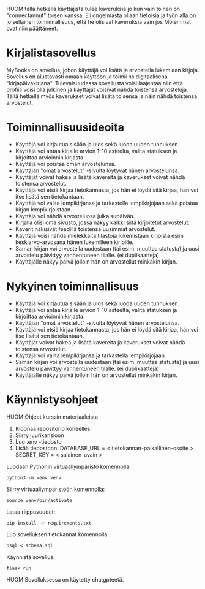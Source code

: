 

HUOM tällä hetkellä käyttäjistä tulee kaveruksia jo kun vain toinen on "connectannut" toisen kanssa. Eli ongelmasta ollaan tietoisia ja työn alla on jo sellainen toiminnallisuus, että he olisivat kaveruksia vain jos Molemmat ovat niin päättäneet.

# Kirjalistasovellus

MyBooks on sovellus, johon käyttäjä voi lisätä ja arvostella lukemiaan kirjoja. Sovellus on alustavasti omaan käyttöön ja toimii ns digitaalisena "kirjapäiväkirjana". Tulevaisuudessa sovellusta voisi laajentaa niin että profiili voisi olla julkinen ja käyttäjät voisivat nähdä toistensa arvosteluja. Tällä hetkellä myös kaverukset voivat lisätä toisensa ja näin nähdä toistensa arvostelut.

# Toiminnallisuusideoita

- Käyttäjä voi kirjautua sisään ja ulos sekä luoda uuden tunnuksen.
- Käyttäjä voi antaa kirjalle arvion 1-10 asteelta, valita statuksen ja kirjoittaa arvioinnin kirjasta.
- Käyttäjä voi poistaa oman arvostelunsa.
- Käyttäjän "omat arvostelut" -sivulta löytyvat hänen arvostelunsa.
- Käyttäjät voivat hakea ja lisätä kavereita ja kaverukset voivat nähdä toistensa arvostelut.
- Käyttäjä voi etsiä kirjaa tietokannasta, jos hän ei löydä sitä kirjaa, hän voi itse lisätä sen tietokantaan.
- Käyttäjä voi valita lempikirjansa ja tarkastella lempikirjojaan sekä poistaa kirjan lempikirjoistaan.
- Käyttäjä voi nähdä arvostelunsa julkaisupäivän. 
- Kirjalla olisi oma sivusto, jossa näkyy kaikki siitä kirjoitetut arvostelut.
- Kaverit näkisivät feedillä toistensa uusimmat arvostelut.
- Käyttäjä voisi nähdä mielekkäitä tilastoja lukemistaan kirjoista esim keskiarvo-arvosana hänen lukemilleen kirjoille.
- Saman kirjan voi arvostella uudestaan (tai esim. muuttaa statusta) ja uusi arvostelu päivittyy vanhentuneen tilalle. (ei duplikaatteja)
- Käyttäjälle näkyy päivä jolloin hän on arvostellut minkäkin kirjan.


# Nykyinen toiminnallisuus
- Käyttäjä voi kirjautua sisään ja ulos sekä luoda uuden tunnuksen.
- Käyttäjä voi antaa kirjalle arvion 1-10 asteelta, valita statuksen ja kirjoittaa arvioinnin kirjasta.
- Käyttäjän "omat arvostelut" -sivulta löytyvat hänen arvostelunsa.
- Käyttäjä voi etsiä kirjaa tietokannasta, jos hän ei löydä sitä kirjaa, hän voi itse lisätä sen tietokantaan.
- Käyttäjät voivat hakea ja lisätä kavereita ja kaverukset voivat nähdä toistensa arvostelut.
- Käyttäjä voi valita lempikirjansa ja tarkastella lempikirjojaan.
- Saman kirjan voi arvostella uudestaan (tai esim. muuttaa statusta) ja uusi arvostelu päivittyy vanhentuneen tilalle. (ei duplikaatteja)
- Käyttäjälle näkyy päivä jolloin hän on arvostellut minkäkin kirjan.

# Käynnistysohjeet

HUOM Ohjeet kurssin materiaaleista

1. Kloonaa repositorio koneellesi
2. Siirry juurikansioon
3. Luo .env -tiedosto
4. Lisää tiedostoon:
DATABASE_URL = < tietokannan-paikallinen-osoite >
SECRET_KEY = < salainen-avain >

Luodaan Pythonin virtuaaliympäristö komennolla:
```
python3 -m venv venv

```

Siirry virtuaaliympäristöön komennolla:
```
source venv/bin/activate

```

Lataa riippuvuudet:
```
pip install -r requirements.txt
```
Luo sovelluksen tietokannat komennolla:
```
psql < schema.sql
```
Käynnistä sovellus:
```
flask run
```


HUOM Sovelluksessa on käytetty chatgpteetä. 